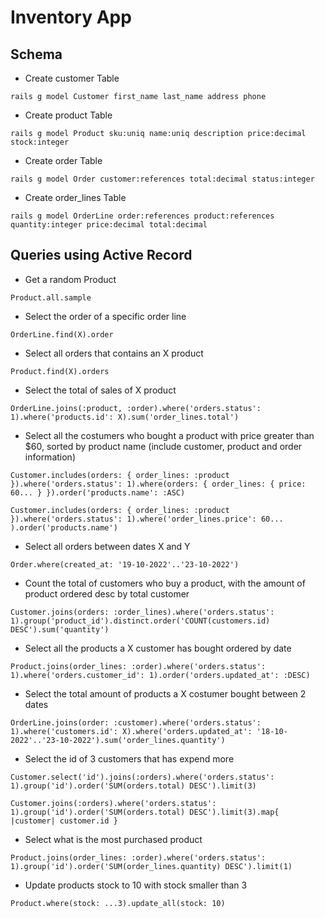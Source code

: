 # Inventory App

## Schema

- Create customer Table
```console
rails g model Customer first_name last_name address phone
```

- Create product Table
```console
rails g model Product sku:uniq name:uniq description price:decimal stock:integer
```
- Create order Table
```console
rails g model Order customer:references total:decimal status:integer
```

- Create order_lines Table
```console
rails g model OrderLine order:references product:references quantity:integer price:decimal total:decimal
```

## Queries using Active Record

- Get a random Product
```console
Product.all.sample
```

- Select the order of a specific order line
```console
OrderLine.find(X).order
```

- Select all orders that contains an X product
```console
Product.find(X).orders
```

- Select the total of sales of X product
```console
OrderLine.joins(:product, :order).where('orders.status': 1).where('products.id': X).sum('order_lines.total')
```

- Select all the costumers who bought a product with price greater than $60, sorted by product name (include customer, product and order information)
```console
Customer.includes(orders: { order_lines: :product }).where('orders.status': 1).where(orders: { order_lines: { price: 60... } }).order('products.name': :ASC)
```
```console
Customer.includes(orders: { order_lines: :product }).where('orders.status': 1).where('order_lines.price': 60... ).order('products.name')
```

- Select all orders between dates X and Y
```console
Order.where(created_at: '19-10-2022'..'23-10-2022')
```

- Count the total of customers who buy a product, with the amount of product ordered desc by total customer
```console
Customer.joins(orders: :order_lines).where('orders.status': 1).group('product_id').distinct.order('COUNT(customers.id) DESC').sum('quantity')
```

- Select all the products a X customer has bought ordered by date
```console
Product.joins(order_lines: :order).where('orders.status': 1).where('orders.customer_id': 1).order('orders.updated_at': :DESC)
```

- Select the total amount of products a X costumer bought between 2 dates
```console
OrderLine.joins(order: :customer).where('orders.status': 1).where('customers.id': X).where('orders.updated_at': '18-10-2022'..'23-10-2022').sum('order_lines.quantity')
```

- Select the id of 3 customers that has expend more
```console
Customer.select('id').joins(:orders).where('orders.status': 1).group('id').order('SUM(orders.total) DESC').limit(3)
```
```console
Customer.joins(:orders).where('orders.status': 1).group('id').order('SUM(orders.total) DESC').limit(3).map{ |customer| customer.id }
```

- Select what is the most purchased product
```console
Product.joins(order_lines: :order).where('orders.status': 1).group('id').order('SUM(order_lines.quantity) DESC').limit(1)
```

- Update products stock to 10 with stock smaller than 3 
```console
Product.where(stock: ...3).update_all(stock: 10)
```
